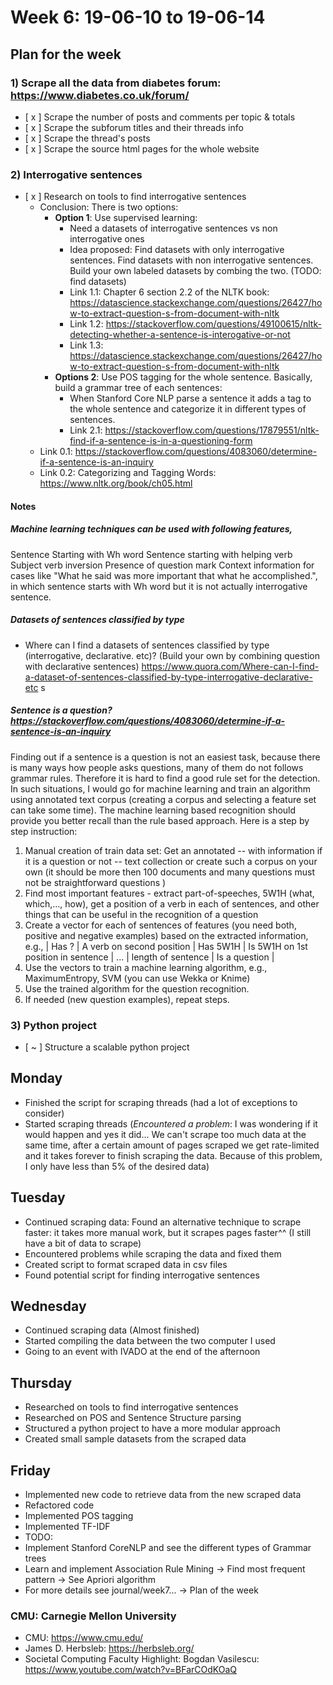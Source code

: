 # Week 6: 19-06-10 to 19-06-14

## **Plan for the week**

### 1) Scrape all the data from diabetes forum: https://www.diabetes.co.uk/forum/

- [ x ] Scrape the number of posts and comments per topic & totals
- [ x ] Scrape the subforum titles and their threads info
- [ x ] Scrape the thread's posts 
- [ x ] Scrape the source html pages for the whole website

### 2) Interrogative sentences

- [ x ] Research on tools to find interrogative sentences
  - Conclusion: There is two options:
    - **Option 1**: Use supervised learning:
      - Need a datasets of interrogative sentences vs non interrogative ones
      - Idea proposed: Find datasets with only interrogative sentences. Find datasets with non interrogative sentences. Build your own labeled datasets by combing the two. (TODO: find datasets)
      - Link 1.1: Chapter 6 section 2.2 of the NLTK book: https://datascience.stackexchange.com/questions/26427/how-to-extract-question-s-from-document-with-nltk
      - Link 1.2: https://stackoverflow.com/questions/49100615/nltk-detecting-whether-a-sentence-is-interogative-or-not
      - Link 1.3: https://datascience.stackexchange.com/questions/26427/how-to-extract-question-s-from-document-with-nltk
    - **Options 2**: Use POS tagging for the whole sentence. Basically, build a grammar tree of each sentences:
      - When Stanford Core NLP parse a sentence it adds a tag to the whole sentence and categorize it in different types of sentences.
      - Link 2.1: https://stackoverflow.com/questions/17879551/nltk-find-if-a-sentence-is-in-a-questioning-form
  - Link 0.1: https://stackoverflow.com/questions/4083060/determine-if-a-sentence-is-an-inquiry
  - Link 0.2: Categorizing and Tagging Words: https://www.nltk.org/book/ch05.html
  
#### Notes

##### Machine learning techniques can be used with following features,  

Sentence Starting with Wh word
Sentence starting with helping verb
Subject verb inversion
Presence of question mark
Context information for cases like "What he said was more important that what he accomplished.", in which sentence starts with Wh word but it is not actually interrogative sentence.

##### Datasets of sentences classified by type

- Where can I find a datasets of sentences classified by type (interrogative, declarative. etc)? (Build your own by combining question with declarative sentences) https://www.quora.com/Where-can-I-find-a-dataset-of-sentences-classified-by-type-interrogative-declarative-etc s

##### Sentence is a question? https://stackoverflow.com/questions/4083060/determine-if-a-sentence-is-an-inquiry

Finding out if a sentence is a question is not an easiest task, because there is many ways how people asks questions, many of them do not follows grammar rules. Therefore it is hard to find a good rule set for the detection. In such situations, I would go for machine learning and train an algorithm using annotated text corpus (creating a corpus and selecting a feature set can take some time). The machine learning based recognition should provide you better recall than the rule based approach. Here is a step by step instruction:

1. Manual creation of train data set: Get an annotated -- with information if it is a question or not -- text collection or create such a corpus on your own (it should be more then 100 documents and many questions must not be straightforward questions )
2. Find most important features - extract part-of-speeches, 5W1H (what, which,..., how), get a position of a verb in each of sentences, and other things that can be useful in the recognition of a question
3. Create a vector for each of sentences of features (you need both, positive and negative examples) based on the extracted information, e.g.,
| Has ? | A verb on second position | Has 5W1H | Is 5W1H on 1st position in sentence | ... | length of sentence | Is a question |
4. Use the vectors to train a machine learning algorithm, e.g., MaximumEntropy, SVM (you can use Wekka or Knime)
5. Use the trained algorithm for the question recognition.
6. If needed (new question examples), repeat steps.

### 3) Python project

- [ ~ ] Structure a scalable python project

## Monday

- Finished the script for scraping threads (had a lot of exceptions to consider)
- Started scraping threads (*Encountered a problem*: I was wondering if it would happen and yes it did... We can't scrape too much data at the same time, after a certain amount of pages scraped we get rate-limited and it takes forever to finish scraping the data. Because of this problem, I only have less than 5% of the desired data)
  
## Tuesday

- Continued scraping data: Found an alternative technique to scrape faster: it takes more manual work, but it scrapes pages faster^^ (I still have a bit of data to scrape)
- Encountered problems while scraping the data and fixed them
- Created script to format scraped data in csv files
- Found potential script for finding interrogative sentences
  
## Wednesday

- Continued scraping data (Almost finished)
- Started compiling the data between the two computer I used
- Going to an event with IVADO at the end of the afternoon
  
## Thursday

- Researched on tools to find interrogative sentences
- Researched on POS and Sentence Structure parsing 
- Structured a python project to have a more modular approach
- Created small sample datasets from the scraped data

## Friday

- Implemented new code to retrieve data from the new scraped data
- Refactored code
- Implemented POS tagging 
- Implemented TF-IDF
- TODO:
- Implement Stanford CoreNLP and see the different types of Grammar trees
- Learn and implement Association Rule Mining -> Find most frequent pattern -> See Apriori algorithm
- For more details see journal/week7... -> Plan of the week  
  
### CMU: Carnegie Mellon University

- CMU: https://www.cmu.edu/
- James D. Herbsleb: https://herbsleb.org/
- Societal Computing Faculty Highlight: Bogdan Vasilescu: https://www.youtube.com/watch?v=BFarCOdKOaQ
